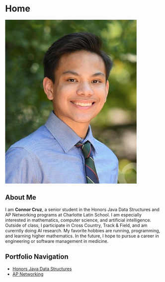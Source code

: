 # Home

![Connor Cruz](images/ConnorPicture.JPG)

## About Me

I am **Connor Cruz**, a senior student in the Honors Java Data Structures and AP Networking programs at Charlotte Latin School. I am especially interested in mathematics, computer science, and artificial intelligence. Outside of class, I participate in Cross Country, Track & Field, and am curerntly doing AI research. My favorite hobbies are running, programming, and learning higher mathematics. In the future, I hope to pursue a career in engineering or software management in medicine.

## Portfolio Navigation

- [Honors Java Data Structures](h-jds.md)
- [AP Networking](ap-networking.md)